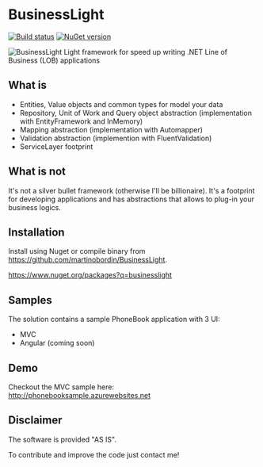 # BusinessLight
[![Build status](https://ci.appveyor.com/api/projects/status/trqsqqr8mwag8opt?svg=true)](https://ci.appveyor.com/project/martinobordin/businesslight)
[![NuGet version](https://badge.fury.io/nu/BusinessLight.Data.svg)](https://badge.fury.io/nu/BusinessLight.Data)

![BusinessLight](http://www.martinobordin.it/businesslight.png) Light framework for speed up writing .NET Line of Business (LOB) applications

## What is
- Entities, Value objects and common types for model your data
- Repository, Unit of Work and Query object abstraction (implementation with EntityFramework and InMemory)
- Mapping abstraction (implementation with Automapper)
- Validation abstraction (implemention with FluentValidation)
- ServiceLayer footprint

## What is not
It's not a silver bullet framework (otherwise I'll be billionaire). It's a footprint for developing applications and has abstractions that allows to plug-in your business logics.

## Installation
Install using Nuget or compile binary from https://github.com/martinobordin/BusinessLight.

https://www.nuget.org/packages?q=businesslight

## Samples
The solution contains a sample PhoneBook application with 3 UI:
- MVC
- Angular (coming soon)

## Demo
Checkout the MVC sample here: http://phonebooksample.azurewebsites.net

## Disclaimer

The software is provided "AS IS".

To contribute and improve the code just contact me!
